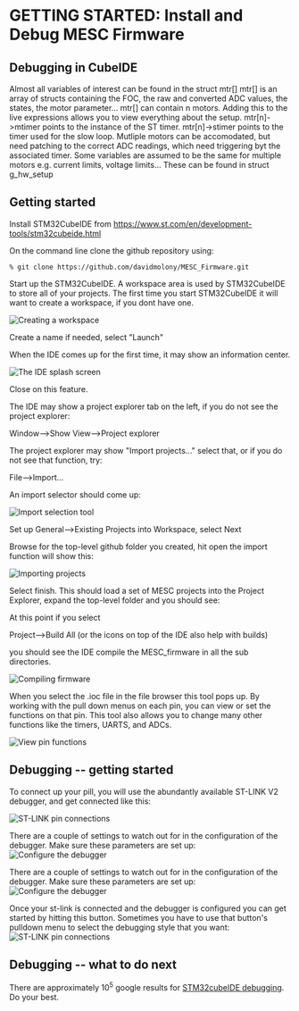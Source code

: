 # GETTING STARTED: Install and Debug MESC Firmware

## Debugging in CubeIDE
Almost all variables of interest can be found in the struct mtr[]
mtr[] is an array of structs containing the FOC, the raw and converted ADC values, the states, the motor parameter...
mtr[] can contain n motors. Adding this to the live expressions allows you to view everything about the setup.
mtr[n]->mtimer points to the instance of the ST timer.
mtr[n]->stimer points to the timer used for the slow loop.
Mutliple motors can be accomodated, but need patching to the correct ADC readings, which need triggering byt the associated timer.
Some variables are assumed to be the same for multiple motors e.g. current limits, voltage limits... 
These can be found in struct g_hw_setup

## Getting started
Install STM32CubeIDE from https://www.st.com/en/development-tools/stm32cubeide.html

On the command line clone the github repository using:
```
% git clone https://github.com/davidmolony/MESC_Firmware.git
```

Start up the STM32CubeIDE. A workspace area is used by STM32CubeIDE to store all of your projects. The first time you start STM32CubeIDE it will want to create a workspace, if you dont have one. 

<img src="pics/IDE_1_create_workspace.png" title="Creating a workspace">

Create a name if needed, select "Launch" 

When the IDE comes up for the first time, it may show an information center.

<img src="pics/IDE_2_splashscreen.png" title="The IDE splash screen">

Close on this feature.

The IDE may show a project explorer tab on the left, if you do not see the project explorer:

Window-->Show View-->Project explorer


The project explorer may show "Import projects..." select that, or if you do not see that function, try:

File-->Import...

An import selector should come up:

<img src="pics/IDE_3_import_selector.png" title="Import selection tool">

Set up General-->Existing Projects into Workspace, select Next

Browse for the top-level github folder you created, hit open the import function will show this:

<img src="pics/IDE_4_import_projects.png" title="Importing projects">

Select finish. This should load a set of MESC projects into the Project Explorer, expand the top-level folder and you should see:

At this point if you select

Project-->Build All (or the icons on top of the IDE also help with builds)

you should see the IDE compile the MESC_firmware in all the sub directories. 

<img src="pics/IDE_5_firmware_build.png" title="Compiling firmware">

When you select the .ioc file in the file browser this tool pops up. By working with the pull down menus on each pin, you can view or set the functions on that pin. This tool also allows you to change many other functions like the timers, UARTS, and ADCs. 

<img src="pics/IDE_6_IOC_review1.png" title="View pin functions">

## Debugging -- getting started

To connect up your pill, you will use the abundantly available ST-LINK V2 debugger, and get connected like this:

<img src="pics/IDE_7_stlink.png" title="ST-LINK pin connections">

There are a couple of settings to watch out for in the configuration of the debugger. Make sure these parameters are set up:
<img src="pics/IDE_8_settings1.png" title="Configure the debugger">

There are a couple of settings to watch out for in the configuration of the debugger. Make sure these parameters are set up:
<img src="pics/IDE_9_settings2.png" title="Configure the debugger">

Once your st-link is connected and the debugger is configured you can get started by hitting this button. Sometimes you have to use that button's pulldown menu to select the debugging style that you want: 
<img src="pics/IDE_10_debug.png" title="ST-LINK pin connections">

## Debugging -- what to do next

There are approximately 10<sup>5</sup> google results for [STM32cubeIDE debugging](https://www.google.com/search?q=stm32cubeide+debugging). Do your best. 

